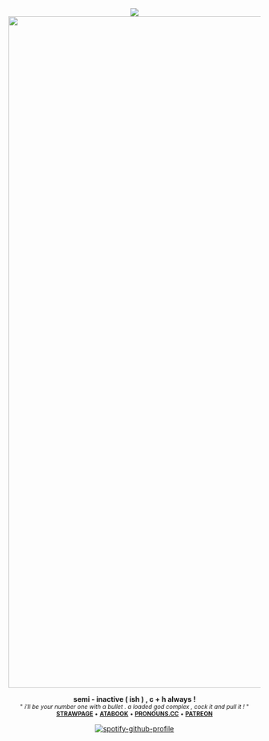 <div align="center">
<img src="https://komarev.com/ghpvc/?username=dmutt7&color=5A8691&label=woof">
<br/>

<img width="1948" height="1343" alt="1000092729" src="https://github.com/user-attachments/assets/91e3e8e1-b21c-416d-860a-0de7ee947451" />


__semi - inactive ( ish ) , c + h always !__<br/><sub>" _i'll be your number one with a bullet . a loaded god complex , cock it and pull it !_ "<br/> 
[__STRAWPAGE__](https://deemutt.straw.page) • [__ATABOOK__](https://dmutt7.atabook.org/) •  [__PRONOUNS.CC__](https://pronouns.cc/@dmutt7) •  [__PATREON__](https://www.patreon.com/c/dmutt7/about)

[![spotify-github-profile](https://spotify-github-profile.kittinanx.com/api/view?uid=hpvy7u3a5ewsaqd808vwnxcls&cover_image=true&theme=natemoo-re&show_offline=false&background_color=121212&interchange=false&bar_color=5f8f99&bar_color_cover=false)](https://github.com/kittinan/spotify-github-profile)
